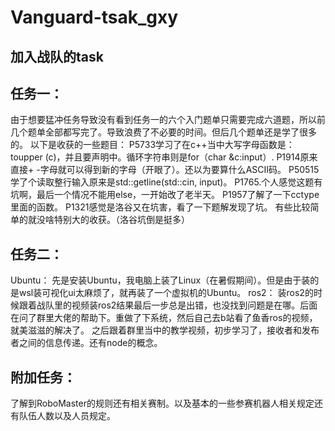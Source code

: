 # Vanguard-tsak_gxy
## 加入战队的task
## 任务一：
由于想要猛冲任务导致没有看到任务一的六个入门题单只需要完成六道题，所以前几个题单全部都写完了。导致浪费了不必要的时间。但后几个题单还是学了很多的。
以下是收获的一些题目：
P5733学习了在c++当中大写字母函数是： toupper (c)，并且要声明<string>中。循环字符串则是for（char &c:input）.
P1914原来直接+ -字母就可以得到新的字母（开眼了）。还以为要算什么ASCII码。
P50515学了个读取整行输入原来是std::getline(std::cin, input)。
P1765.个人感觉这题有坑啊，最后一个情况不能用else，一开始改了老半天。
P1957了解了一下cctype里面的函数。
P1321感觉是洛谷又在坑害，看了一下题解发现了坑。
有些比较简单的就没啥特别大的收获。（洛谷坑倒是挺多）
## 任务二：
Ubuntu：
先是安装Ubuntu，我电脑上装了Linux（在暑假期间）。但是由于装的是wsl装可视化ui太麻烦了，就再装了一个虚拟机的Ubuntu。
ros2：
装ros2的时候跟着战队里的视频装ros2结果最后一步总是出错，也没找到问题是在哪。后面在问了群里大佬的帮助下。重做了下系统，然后自己去b站看了鱼香ros的视频，就美滋滋的解决了。
之后跟着群里当中的教学视频，初步学习了，接收者和发布者之间的信息传递。还有node的概念。
## 附加任务：
了解到RoboMaster的规则还有相关赛制。以及基本的一些参赛机器人相关规定还有队伍人数以及人员规定。
